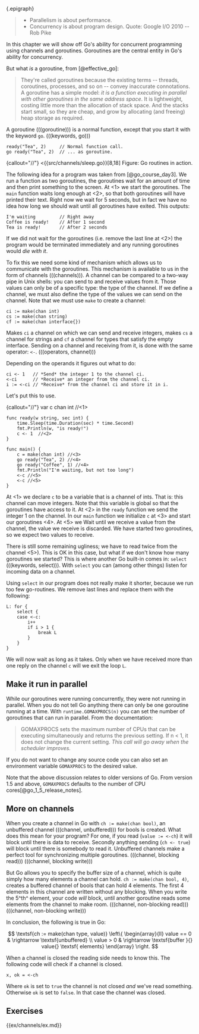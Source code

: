 {.epigraph}
> * Parallelism is about performance.
> * Concurrency is about program design.
Quote: Google I/O 2010 -- Rob Pike

In this chapter we will show off Go's ability for concurrent programming using
channels and goroutines. Goroutines are the central entity in Go's ability for
concurrency.

But what *is* a goroutine, from [@effective_go]:

> They're called goroutines because the existing terms -- threads, coroutines,
> processes, and so on -- convey inaccurate connotations. A goroutine has a simple
> model: *it is a function executing in parallel with other goroutines in the same
> address space*. It is lightweight, costing little more than the allocation of
> stack space. And the stacks start small, so they are cheap, and grow by
> allocating (and freeing) heap storage as required.

A goroutine (((goroutine))) is a normal function, except that you start
it with the keyword `go`. (((keywords, go)))

    ready("Tea", 2)	    // Normal function call.
    go ready("Tea", 2)  // ... as goroutine.


{callout="//"}
<{{src/channels/sleep.go}}[8,18]
Figure: Go routines in action.

The following idea for a program was taken from [@go_course_day3]. We run
a function as two goroutines, the goroutines wait for an amount of time and then
print something to the screen. At <1> we start the goroutines. The `main`
function waits long enough at <2>, so that both goroutines will have printed
their text. Right now we wait for 5 seconds, but in fact we have no idea how
long we should wait until all goroutines have exited. This outputs:

    I'm waiting         // Right away
    Coffee is ready!    // After 1 second
    Tea is ready!       // After 2 seconds

If we did not wait for the goroutines (i.e. remove the last line at <2>) the
program would be terminated immediately and any running goroutines would
*die with it*.

To fix this we need some kind of mechanism which allows us to
communicate with the goroutines. This mechanism is available to us in the form
of channels (((channels))). A channel can be compared to a two-way pipe in Unix
shells: you can send to and receive values from it. Those values can only be of
a specific type: the type of the channel. If we define a channel, we must also
define the type of the values we can send on the channel. Note that we must use
`make` to create a channel:

    ci := make(chan int)
    cs := make(chan string)
    cf := make(chan interface{})

Makes `ci` a channel on which we can send and receive integers,
makes `cs` a channel for strings and `cf` a channel for types
that satisfy the empty interface.
Sending on a channel and receiving from it, is done with the same operator:
`<-`. (((operators, channel)))

Depending on the operands it figures out what to do:

    ci <- 1   // *Send* the integer 1 to the channel ci.
    <-ci      // *Receive* an integer from the channel ci.
    i := <-ci // *Receive* from the channel ci and store it in i.

Let's put this to use.

{callout="//"}
    var c chan int //<1>

    func ready(w string, sec int) {
        time.Sleep(time.Duration(sec) * time.Second)
        fmt.Println(w, "is ready!")
        c <- 1	//<2>
    }

    func main() {
        c = make(chan int) //<3>
        go ready("Tea", 2) //<4>
        go ready("Coffee", 1) //<4>
        fmt.Println("I'm waiting, but not too long")
        <-c //<5>
        <-c //<5>
    }

At <1> we declare `c` to be a variable that is a channel of ints. That is: this
channel can move integers. Note that this variable is global so that the
goroutines have access to it. At <2> in the `ready` function we send the integer
1 on the channel. In our `main` function we initialize `c` at <3> and start our
goroutines <4>. At <5> we Wait until we receive a value from the channel, the
value we receive is discarded. We have started two goroutines, so we expect two
values to receive.

There is still some remaining ugliness; we have to read twice from the channel
<5>). This is OK in this case, but what if we don't know how many goroutines we
started? This is where another Go built-in comes in: `select` (((keywords,
select))). With `select` you can (among other things) listen for incoming data
on a channel.

Using `select` in our program does not really make it shorter, because we run
too few go-routines. We remove last lines and replace them with the following:

    L: for {
        select {
        case <-c:
            i++
            if i > 1 {
                break L
            }
        }
    }

We will now wait as long as it takes. Only when we have received more than one
reply on the channel `c` will we exit the loop `L`.


## Make it run in parallel

While our goroutines were running concurrently, they were not running in
parallel. When you do not tell Go anything there can only be one goroutine
running at a time. With `runtime.GOMAXPROCS(n)` you can set the number of
goroutines that can run in parallel. From the documentation:

> GOMAXPROCS sets the maximum number of CPUs that can be executing
> simultaneously and returns the previous setting. If n < 1, it does not
> change the current setting. *This call will go away when the scheduler
> improves.*

If you do not want to change any source code you can also set an environment
variable `GOMAXPROCS` to the desired value.

Note that the above discussion relates to older versions of Go. From
version 1.5 and above, `GOMAXPROCS` defaults to the number of CPU
cores[@go_1_5_release_notes].

## More on channels

When you create a channel in Go with `ch := make(chan bool)`, an unbuffered
channel (((channel, unbuffered))) for bools is created. What does this mean for
your program? For one, if you read (`value := <-ch`) it will block until there
is data to receive. Secondly anything sending (`ch <- true`) will block until there
is somebody to read it. Unbuffered channels make a perfect tool for
synchronizing multiple goroutines. (((channel, blocking read))) (((channel,
blocking write)))

But Go allows you to specify the buffer size of a channel, which is quite simply
how many elements a channel can hold. `ch := make(chan bool, 4)`, creates
a buffered channel of bools that can hold 4 elements. The first 4 elements in
this channel are written without any blocking. When you write the 5^th^ element,
your code *will* block, until another goroutine reads some elements from the
channel to make room. (((channel, non-blocking read))) (((channel, non-blocking
write)))

In conclusion, the following is true in Go:

$$
\textsf{ch := make(chan type, value)}
\left\{
\begin{array}{ll}
value == 0 & \rightarrow \textsf{unbuffered} \\
value >  0 & \rightarrow \textsf{buffer }{} value{} \textsf{ elements}
\end{array}
\right.
$$

When a channel is closed the reading side needs to know this. The following code
will check if a channel is closed.

    x, ok = <-ch

Where `ok` is set to `true` the channel is not closed
*and* we've read something. Otherwise `ok` is set to `false`. In that case the
channel was closed.


## Exercises

{{ex/channels/ex.md}}
